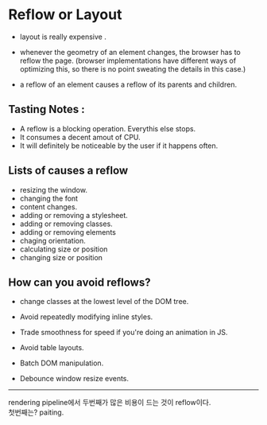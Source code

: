 # Reflow or Layout

- layout is really expensive .

- whenever the geometry of an element changes, the browser has to reflow the page. (browser implementations have different ways of optimizing this, so there is no point sweating the details in this case.)

- a reflow of an element causes a reflow of its parents and children.

## Tasting Notes :

- A reflow is a blocking operation. Everythis else stops.
- It consumes a decent amout of CPU.
- It will definitely be noticeable by the user if it happens often.

## Lists of causes a reflow

- resizing the window.
- changing the font
- content changes.
- adding or removing a stylesheet.
- adding or removing classes.
- adding or removing elements
- chaging orientation.
- calculating size or position
- changing size or position

## How can you avoid reflows?

- change classes at the lowest level of the DOM tree.

- Avoid repeatedly modifying inline styles.
- Trade smoothness for speed if you're doing an animation in JS.
- Avoid table layouts.
- Batch DOM manipulation.
- Debounce window resize events.

---

rendering pipeline에서 두번째가 많은 비용이 드는 것이 reflow이다.  
첫번째는? paiting.
